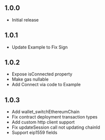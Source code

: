 ## 1.0.0

- Initial release

## 1.0.1

- Update Example to Fix Sign

## 1.0.2

- Expose isConnected property
- Make gas nullable
- Add Connect via code to Example

## 1.0.3

- Add wallet_switchEthereumChain
- Fix contract deployment transaction types
- Add custom http client support
- Fix updateSession call not updating chainId
- Support eip1559 fields
